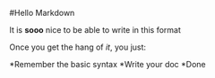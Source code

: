 #Hello Markdown

It is **sooo** nice to be able to write in this format

Once you get the hang of *it*, you just:

*Remember the basic syntax
*Write your doc
*Done
